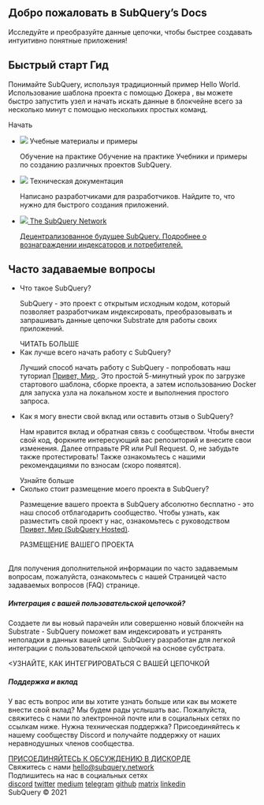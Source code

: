 <link rel="stylesheet" href="/assets/style/welcome.css" as="style" />
<div class="top2Sections">
  <section class="welcomeWords">
    <div class="main">
      <div>
        <h2 class="welcomeTitle">Добро пожаловать в SubQuery’s <span>Docs</span></h2>
        <p>Исследуйте и преобразуйте данные цепочки, чтобы быстрее создавать интуитивно понятные приложения!</p>
      </div>
    </div>
  </section>
  <section class="startSection main">
    <div>
      <h2 class="title">Быстрый старт <span>Гид</span></h2>
      <p>Понимайте SubQuery, используя традиционный пример Hello World. Использование шаблона проекта с помощью Докера , вы можете быстро запустить узел и начать искать данные в блокчейне всего за несколько минут с помощью нескольких простых команд.
      </p>
      <span class="button">
        <router-link :to="{path: '/quickstart/helloworld-localhost/'}">
          <span>Начать</span>
        </router-link>
      </span>
    </div>
  </section>
</div>
<div class="main">
  <div>
    <ul class="list">
      <li>
        <router-link :to="{path: '/academy/tutorials_examples/introduction/'}">
          <div>
            <img src="/assets/img/tutorialsIcon.svg" />
            <span>Учебные материалы и примеры</span>
            <p>Обучение на практике Обучение на практике Учебники и примеры по созданию различных проектов SubQuery.</p>
          </div>
        </router-link>
      </li>
      <li>
        <router-link :to="{path: '/create/introduction/'}">
          <div>
            <img src="/assets/img/docsIcon.svg" />
            <span>Техническая документация</span>
            <p>Написано разработчиками для разработчиков. Найдите то, что нужно для быстрого создания приложений.</p>
          </div>
        </router-link>
      </li>
      <li>
        <a href="https://static.subquery.network/whitepaper.pdf" target="_blank">
          <div>
            <img src="/assets/img/networkIcon.svg" />
            <span>The SubQuery Network</span>
            <p>Децентрализованное будущее SubQuery. Подробнее о вознаграждении индексаторов и потребителей.</p>
          </div>
        </a>
      </li>
    </ul>
  </div>
</div>
<section class="faqSection main">
  <div>
    <h2 class="title">Часто задаваемые вопросы</h2>
    <ul class="faqList">
      <li>
        <div class="title">Что такое SubQuery?</div>
        <div class="content">
          <p>SubQuery - это проект с открытым исходным кодом, который позволяет разработчикам индексировать, преобразовывать и запрашивать данные цепочки Substrate для работы своих приложений.</p>
          <span class="more">
            <router-link :to="{path: '/faqs/faqs/#what-is-subquery'}">ЧИТАТЬ БОЛЬШЕ</router-link>
          </span>
        </div>
      </li>
      <li>
        <div class="title">Как лучше всего начать работу с SubQuery?</div>
        <div class="content">
          <p>Лучший способ начать работу с SubQuery - попробовать наш туториал <a href="/quickstart/helloworld-localhost/"> Привет, Мир </a>. Это простой 5-минутный урок по загрузке стартового шаблона, сборке проекта, а затем использованию Docker для запуска узла на локальном хосте и выполнения простого запроса. </p>
        </div>
      </li>
      <li>
        <div class="title">Как я могу внести свой вклад или оставить отзыв о SubQuery?</div>
        <div class="content">
          <p>Нам нравится вклад и обратная связь с сообществом. Чтобы внести свой код, форкните интересующий вас репозиторий и внесите свои изменения. Далее отправьте PR или Pull Request. О, не забудьте также протестировать! Также ознакомьтесь с нашими рекомендациями по взносам (скоро появятся). </p>
          <span class="more">
            <router-link :to="{path: '/faqs/faqs/#what-is-the-best-way-to-get-started-with-subquery'}">Узнайте больше</router-link>
          </span>
        </div>
      </li>
      <li>
        <div class="title">Сколько стоит размещение моего проекта в SubQuery?</div>
        <div class="content">
          <p>Размещение вашего проекта в SubQuery абсолютно бесплатно - это наш способ отблагодарить сообщество. Чтобы узнать, как разместить свой проект у нас, ознакомьтесь с руководством <a href="/quickstart/helloworld-hosted/"> Привет, Мир (SubQuery Hosted)</a>.</p>
          <span class="more">
            <router-link :to="{path: '/run_publish/publish/'}"> РАЗМЕЩЕНИЕ ВАШЕГО ПРОЕКТА</router-link>
          </span>
        </div>
      </li>
    </ul><br>
    Для получения дополнительной информации по часто задаваемым вопросам, пожалуйста, ознакомьтесь с нашей <router-link :to="{path: '/faqs/faqs/'}">Страницей часто задаваемых вопросов (FAQ)</router-link> странице.    
  </div>
</section>
<section class="main">
  <div>
    <div class="lastIntroduce lastIntroduce_1">
        <h5>Интеграция с вашей пользовательской цепочкой?</h5>
        <p>Создаете ли вы новый парачейн или совершенно новый блокчейн на Substrate - SubQuery поможет вам индексировать и устранять неполадки в данных вашей цепи. SubQuery разработан для легкой интеграции с пользовательской цепочкой на основе субстрата.</p>
        <span class="more">
          <<router-link :to="{path: '/create/mapping/#custom-substrate-chains'}">УЗНАЙТЕ, КАК ИНТЕГРИРОВАТЬСЯ С ВАШЕЙ ЦЕПОЧКОЙ</router-link>
        </span>
    </div>
    <div class="lastIntroduce lastIntroduce_2">
        <h5>Поддержка и вклад</h5>
        <p>У вас есть вопрос или вы хотите узнать больше или как вы можете внести свой вклад? Мы будем рады услышать вас. Пожалуйста, свяжитесь с нами по электронной почте или в социальных сетях по ссылкам ниже. Нужна техническая поддержка? Присоединяйтесь к нашему сообществу Discord и получайте поддержку от наших неравнодушных членов сообщества. </p>
        <a class="more" target="_blank" href="https://discord.com/invite/78zg8aBSMG">ПРИСОЕДИНЯЙТЕСЬ К ОБСУЖДЕНИЮ В ДИСКОРДЕ</a>
    </div>
    </div>
</section>
<section class="main connectSection">
  <div class="email">
    <span>Свяжитесь с нами</span>
    <a href="mailto:hello@subquery.network">hello@subquery.network</a>
  </div>
  <div>
    <div>Подпишитесь на нас в социальных сетях</div>
    <div class="connectWay">
      <a href="https://discord.com/invite/78zg8aBSMG" target="_blank" class="connectDiscord">discord</a>
      <a href="https://twitter.com/subquerynetwork" target="_blank" class="connectTwitter">twitter</a>
      <a href="https://medium.com/@subquery" target="_blank" class="connectMedium">medium</a>
      <a href="https://t.me/subquerynetwork" target="_blank" class="connectTelegram">telegram</a>
      <a href="https://github.com/OnFinality-io/subql" target="_blank" class="connectGithub">github</a>
      <a href="https://matrix.to/#/#subquery:matrix.org" target="_blank" class="connectMatrix">matrix</a>
      <a href="https://www.linkedin.com/company/subquery" target="_blank" class="connectLinkedin">linkedin</a>
    </div>
  </div>
</section>
</div> </div>
<div class="footer">
  <div class="main"><div>SubQuery © 2021</div></div>
</div>
<script charset="utf-8" src="/assets/js/welcome.js"></script>
